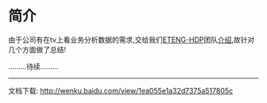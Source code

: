 # 简介
由于公司有在tv上看业务分析数据的需求,交给我们[ETENG-HDP](https://github.com/ETENG-HDP)团队[介绍](https://team.oschina.net/team_profile/hdp),故针对几个方面做了总结!

.........待续.........


------


文档下载:
http://wenku.baidu.com/view/1ea055e1a32d7375a517805c


